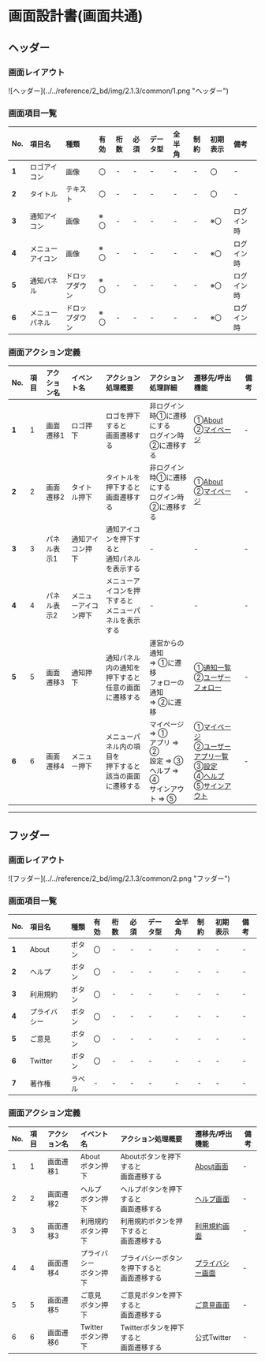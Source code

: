 # 画面設計書(画面共通)

## ヘッダー

### 画面レイアウト

<span  id="images">
![ヘッダー](../../reference/2_bd/img/2.1.3/common/1.png "ヘッダー")
</span>

### 画面項目一覧

| No.   | 項目名           | 種類           | 有効 | 桁数 | 必須 | データ型 | 全半角 | 制約 | 初期表示 | 備考       |
| :---- | :--------------- | :------------- | :--- | :--- | :--- | :------- | :----- | :--- | :------- | :--------- |
| **1** | ロゴアイコン     | 画像           | 〇   | -    | -    | -        | -      | -    | 〇       | -          |
| **2** | タイトル         | テキスト       | 〇   | -    | -    | -        | -      | -    | 〇       | -          |
| **3** | 通知アイコン     | 画像           | ※〇  | -    | -    | -        | -      | -    | ※〇      | ログイン時 |
| **4** | メニューアイコン | 画像           | ※〇  | -    | -    | -        | -      | -    | ※〇      | ログイン時 |
| **5** | 通知パネル       | ドロップダウン | ※〇  | -    | -    | -        | -      | -    | ※〇      | ログイン時 |
| **6** | メニューパネル   | ドロップダウン | ※〇  | -    | -    | -        | -      | -    | ※〇      | ログイン時 |

### 画面アクション定義

| No.  | 項目 | アクション名 |  イベント名  |        アクション処理概要        |       アクション処理詳細       |   遷移先/呼出機能   |   備考   |
| :-- | :---------- | :----------- | :------------------------------- | :--- | :--------- | :--- | ---- |
| **1** |  1  |  画面遷移1   |   ロゴ押下   |   ロゴを押下すると<br>画面遷移する   | 非ログイン時①に遷移にする<br>ログイン時②に遷移する |   ①[About](./sc010.html)<br>②[マイページ](./sc020.html)   | - |
|  **2**  |  2  |  画面遷移2   | タイトル押下 | タイトルを押下すると<br>画面遷移する | 非ログイン時①に遷移にする<br>ログイン時②に遷移する | ①[About](./sc010.html)<br>②[マイページ](./sc020.html) | - |
| **3** | 3 | パネル表示1 | 通知アイコン押下 | 通知アイコンを押下すると<br>通知パネルを表示する | - | - | - |
| **4** | 4 | パネル表示2 | メニューアイコン押下 | メニューアイコンを押下すると<br>メニューパネルを表示する | - | - | - |
| **5** | 5 | 画面遷移3 | 通知押下 | 通知パネル内の通知を<br/>押下すると<br>任意の画面に遷移する | 運営からの通知<br>⇒ ①に遷移<br>フォローの通知<br>⇒ ②に遷移 | ①[通知一覧](./sc040.html)<br>②[ユーザーフォロー](./sc022.html) | - |
| **6** | 6 | 画面遷移4 | メニュー押下 | メニューパネル内の項目を<br>押下すると<br>該当の画面に遷移する | マイページ ⇒ ①<br>アプリ => ②<br>設定 ⇒ ③<br>ヘルプ ⇒ ④<br>サインアウト ⇒ ⑤ | ①[マイページ](./sc020.html)<br>②[ユーザーアプリ一覧](./sc050.html)<br>③[設定](./sc051_054.html)<br>④[ヘルプ](./sc090.html)<br>⑤[サインアウト](./sc010.html) | - |



***

## フッダー

### 画面レイアウト

<span  id="images">
![フッダー](../../reference/2_bd/img/2.1.3/common/2.png "フッダー")
</span>

### 画面項目一覧

| No.   | 項目名       | 種類   | 有効 | 桁数 | 必須 | データ型 | 全半角 | 制約 | 初期表示 | 備考 |
| :---- | :----------- | :----- | :--- | :--- | :--- | :------- | :----- | :--- | :------- | :--- |
| **1** | About        | ボタン | 〇   | -    | -    | -        | -      | -    | -        | -    |
| **2** | ヘルプ       | ボタン | 〇   | -    | -    | -        | -      | -    | -        | -    |
| **3** | 利用規約     | ボタン | 〇   | -    | -    | -        | -      | -    | -        | -    |
| **4** | プライバシー | ボタン | 〇   | -    | -    | -        | -      | -    | -        | -    |
| **5** | ご意見       | ボタン | 〇   | -    | -    | -        | -      | -    | -        | -    |
| **6** | Twitter      | ボタン | 〇   | -    | -    | -        | -      | -    | -        | -    |
| **7** | 著作権       | ラベル | -    | -    | -    | -        | -      | -    | -        | -    |


### 画面アクション定義

|No.|項目|アクション名|イベント名|アクション処理概要| 遷移先/呼出機能              | 備考 |
|:-|:-|:-|:-|:-|:-|--|
|1|1|画面遷移1|About<br>ボタン押下|Aboutボタンを押下すると<br>画面遷移する|[About画面](./sc010.html)|-|
|2|2|画面遷移2|ヘルプ<br/>ボタン押下|ヘルプボタンを押下すると<br/>画面遷移する|[ヘルプ画面](./sc090.html)|-|
|3|3|画面遷移3|利用規約<br/>ボタン押下|利用規約ボタンを押下すると<br/>画面遷移する|[利用規約画面](./sc100.html)|-|
|4|4|画面遷移4|プライバシー<br/>ボタン押下|プライバシーボタンを押下すると<br/>画面遷移する|[プライバシー画面](./sc110.html)|-|
|5|5|画面遷移5|ご意見<br/>ボタン押下|ご意見ボタンを押下すると<br/>画面遷移する|[ご意見画面](./sc120.html)|-|
|6|6|画面遷移6|Twitter<br/>ボタン押下|Twitterボタンを押下すると<br/>画面遷移する|公式Twitter|-|

